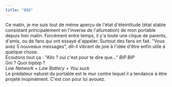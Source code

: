 ```yaml
---
title: "888"
---
```


Ce matin, je me suis tout de même aperçu de l'état d'éteintitude (état stable
consistant principalement en l'inverse de l'allumation) de mon portable depuis
hier matin. Forcément entre temps, il y'a toute une clique de parents, d'amis,
ou de fans qui ont essayé d'appeler. Surtout des fans en fait. "Vous avez 5
nouveaux messages", dit-il vibrant de joie à l'idée d'être enfin utile à
quelque chose.  
Ecoutons tout ça : "Allo ? oui c'est pour te dire que..." _BIP BIP_  
Gni ? Quoi bipbip ?  
_Low Network + Low Battery + You suck_  
Le prédateur naturel du portable est le mur contre lequel il a tendance à être
projeté inopinément. C'est con pour lui avouez.

